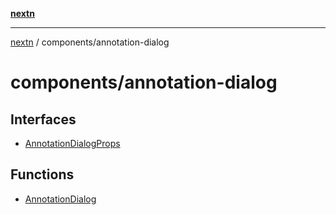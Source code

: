 [**nextn**](../../README.md)

***

[nextn](../../modules.md) / components/annotation-dialog

# components/annotation-dialog

## Interfaces

- [AnnotationDialogProps](interfaces/AnnotationDialogProps.md)

## Functions

- [AnnotationDialog](functions/AnnotationDialog.md)
